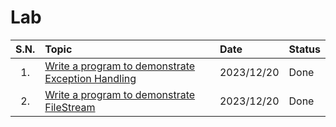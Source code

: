 # Lab

| S.N. | Topic                                                          | Date       | Status |
| :--: | :------------------------------------------------------------- | :--------- | :----- |
|  1.  | [Write a program to demonstrate Exception Handling](./Lab01/)  | 2023/12/20 | Done   |
|  2.  | [Write a program to demonstrate FileStream](./Lab02/)          | 2023/12/20 | Done   |
